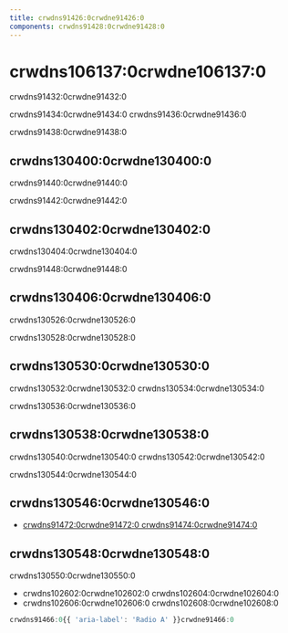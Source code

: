 ```yaml
---
title: crwdns91426:0crwdne91426:0
components: crwdns91428:0crwdne91428:0
---
```


# crwdns106137:0crwdne106137:0

<p class="description">crwdns91432:0crwdne91432:0</p>

crwdns91434:0crwdne91434:0 crwdns91436:0crwdne91436:0

crwdns91438:0crwdne91438:0

## crwdns130400:0crwdne130400:0

crwdns91440:0crwdne91440:0

crwdns91442:0crwdne91442:0

## crwdns130402:0crwdne130402:0

crwdns130404:0crwdne130404:0

crwdns91448:0crwdne91448:0

## crwdns130406:0crwdne130406:0

crwdns130526:0crwdne130526:0

crwdns130528:0crwdne130528:0

## crwdns130530:0crwdne130530:0

crwdns130532:0crwdne130532:0 crwdns130534:0crwdne130534:0

crwdns130536:0crwdne130536:0

## crwdns130538:0crwdne130538:0

crwdns130540:0crwdne130540:0 crwdns130542:0crwdne130542:0

crwdns130544:0crwdne130544:0

## crwdns130546:0crwdne130546:0

- [crwdns91472:0crwdne91472:0 crwdns91474:0crwdne91474:0](crwdns91470:0crwdne91470:0)

## crwdns130548:0crwdne130548:0

crwdns130550:0crwdne130550:0

- crwdns102602:0crwdne102602:0 crwdns102604:0crwdne102604:0
- crwdns102606:0crwdne102606:0 crwdns102608:0crwdne102608:0

```jsx
crwdns91466:0{{ 'aria-label': 'Radio A' }}crwdne91466:0
```